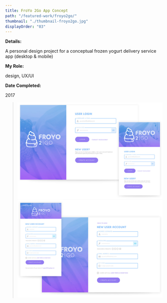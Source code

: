 ```yaml
---
title: FroYo 2Go App Concept
path: "/featured-work/froyo2go/"
thumbnail: "./thumbnail-froyo2go.jpg"
displayOrder: "03"
---
```

**Details:**

A personal design project for a conceptual frozen yogurt delivery service app (desktop & mobile)

**My Role:**

design, UX/UI

**Date Completed:**

2017

>![FroYo2Go Login](./froyo2go-login.jpg)
>![FroYo2Go Signup](./froyo2go-signup.jpg)